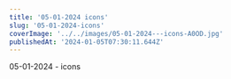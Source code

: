 ```yaml
---
title: '05-01-2024 icons'
slug: '05-01-2024-icons'
coverImage: '../../images/05-01-2024---icons-A0OD.jpg'
publishedAt: '2024-01-05T07:30:11.644Z'
---
```


05-01-2024 - icons